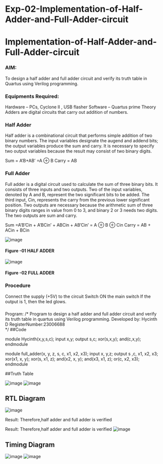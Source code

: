 # Exp-02-Implementation-of-Half-Adder-and-Full-Adder-circuit

# Implementation-of-Half-Adder-and-Full-Adder-circuit
### AIM:
To design a half adder and full adder circuit and verify its truth table in Quartus using Verilog programming.

### Equipments Required:
Hardware – PCs, Cyclone II , USB flasher
Software – Quartus prime
Theory
Adders are digital circuits that carry out addition of numbers.

### Half Adder
Half adder is a combinational circuit that performs simple addition of two binary numbers. The input variables designate the augend and addend bits; the output variables produce the sum and carry. It is necessary to specify two output variables because the result may consist of two binary digits.

Sum = A’B+AB’ =A ⊕ B Carry = AB

### Full Adder
Full adder is a digital circuit used to calculate the sum of three binary bits. It consists of three inputs and two outputs. Two of the input variables, denoted by A and B, represent the two significant bits to be added. The third input, Cin, represents the carry from the previous lower significant position. Two outputs are necessary because the arithmetic sum of three binary digits ranges in value from 0 to 3, and binary 2 or 3 needs two digits. The two outputs are sum and carry.

Sum =A’B’Cin + A’BCin’ + ABCin + AB’Cin’ = A ⊕ B ⊕ Cin Carry = AB + ACin + BCin

 ![image](https://user-images.githubusercontent.com/36288975/163552156-a13e5a56-c638-4110-97d9-8896907c8d25.png)

#### Figure -01 HALF ADDER 


![image](https://user-images.githubusercontent.com/36288975/163552057-b3547877-6d07-45b4-b7e0-bcfebfad9e1d.png)

#### Figure -02 FULL ADDER 

### Procedure

Connect the supply (+5V) to the circuit
Switch ON the main switch
If the output is 1, then the led glows.
### 
Program:
/*
Program to design a half adder and full adder circuit and verify its truth table in quartus using Verilog programming.
Developed by: Hycinth D
RegisterNumber:23006688  
*/
##Code

module Hycinth(x,y,s,c);
input x,y;
output s,c;
xor(s,x,y);
and(c,x,y);
endmodule

module full_adder(x, y, z, s, c, x1, x2, x3);
input x,  y,z;
output s ,c, x1, x2, x3;
xor(x1, x, y);
xor(s, x1, z);
and(x2, x, y);
and(x3, x1, z);
or(c, x2, x3);
endmodule

##Truth Table

![image](https://github.com/HycinthD/Exp-02-Implementation-of-Half-Adder-and-Full-Adder-circuit/assets/144870810/7d0d8513-8fa8-4612-a1ee-895a84b250ce)
![image](https://github.com/HycinthD/Exp-02-Implementation-of-Half-Adder-and-Full-Adder-circuit/assets/144870810/7ac27403-4991-46d5-b82f-548ec0a84d91)

## RTL Diagram

![image](https://github.com/HycinthD/Exp-02-Implementation-of-Half-Adder-and-Full-Adder-circuit/assets/144870810/0ff3d257-8c75-4e5b-988a-d75416b015e6)

Result:
Therefore,half adder and full adder is verified

Result:
Therefore,half adder and full adder is verified
![image](https://github.com/HycinthD/Exp-02-Implementation-of-Half-Adder-and-Full-Adder-circuit/assets/144870810/cf766324-1140-4ba3-bb84-6c80584d83f5)

## Timing Diagram

![image](https://github.com/HycinthD/Exp-02-Implementation-of-Half-Adder-and-Full-Adder-circuit/assets/144870810/8dfb85fa-5a1c-407e-90ba-86d91a50a9c5)
![image](https://github.com/HycinthD/Exp-02-Implementation-of-Half-Adder-and-Full-Adder-circuit/assets/144870810/8c401faa-f31b-4a7d-bbcc-a553636511bf)

